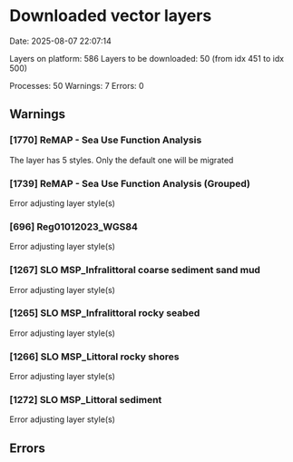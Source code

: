 # Downloaded vector layers

Date: 2025-08-07 22:07:14

Layers on platform: 586
Layers to be downloaded: 50 (from idx 451 to idx 500)

Processes: 50
Warnings: 7
Errors: 0

## Warnings

### [1770] ReMAP - Sea Use Function Analysis

The layer has 5 styles. Only the default one will be migrated

### [1739] ReMAP - Sea Use Function Analysis (Grouped)

Error adjusting layer style(s)

### [696] Reg01012023_WGS84

Error adjusting layer style(s)

### [1267] SLO MSP_Infralittoral coarse sediment sand mud

Error adjusting layer style(s)

### [1265] SLO MSP_Infralittoral rocky seabed

Error adjusting layer style(s)

### [1266] SLO MSP_Littoral rocky shores

Error adjusting layer style(s)

### [1272] SLO MSP_Littoral sediment

Error adjusting layer style(s)

## Errors
